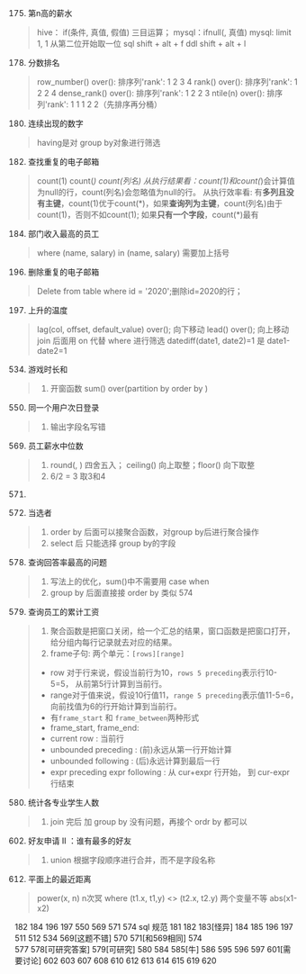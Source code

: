 175. 第n高的薪水
> hive： if(条件, 真值, 假值) 三目运算；
> mysql：ifnull(, 真值)
> mysql: limit 1, 1 从第二位开始取一位
sql
shift + alt + f
ddl
shift + alt + l

178. 分数排名
> row_number() over(): 排序列'rank': 1 2 3 4
> rank() over(): 排序列'rank': 1 2 2 4
> dense_rank() over(): 排序列'rank': 1 2 2 3
> ntile(n) over(): 排序列'rank': 1 1 1 2 2（先排序再分桶）

180. 连续出现的数字
> having是对 group by对象进行筛选

182. 查找重复的电子邮箱
> count(1) count(*) count(列名)
> 从执行结果看：count(1)和count(*)会计算值为null的行，count(列名)会忽略值为null的行。
> 从执行效率看: 有**多列且没有主键**，count(1)优于count(\*)，如果**查询列为主键**，count(列名)由于count(1)，否则不如count(1); 如果**只有一个字段**，count(\*)最有

184. 部门收入最高的员工
> where (name, salary) in (name, salary) 需要加上括号

196. 删除重复的电子邮箱 
> Delete from table where id = '2020';删除id=2020的行；

197. 上升的温度
> lag(col, offset, default_value) over();  向下移动
> lead() over();  向上移动
> join 后面用 on 代替 where 进行筛选
> datediff(date1, date2)=1 是 date1-date2=1

534. 游戏时长和
> 1. 开窗函数 sum() over(partition by order by )

550. 同一个用户次日登录
> 1. 输出字段名写错

569. 员工薪水中位数
> 1. round(, ) 四舍五入； ceiling() 向上取整；floor() 向下取整
> 2. 6/2 = 3 取3和4

571. 

574. 当选者
> 1. order by 后面可以接聚合函数，对group by后进行聚合操作
> 2. select 后 只能选择 group by的字段

578. 查询回答率最高的问题
> 1. 写法上的优化，sum()中不需要用 case when
> 2. group by 后面直接接 order by 类似 574

579. 查询员工的累计工资
> 1. 聚合函数是把窗口关闭，给一个汇总的结果，窗口函数是把窗口打开，给分组内每行记录就去对应的结果。
> 2. frame子句: 两个单元：`[rows][range]`
> * row 对于行来说，假设当前行为10，`rows 5 preceding`表示行10-5=5， 从前第5行计算到当前行。
> * range对于值来说，假设10行值11，`range 5 preceding`表示值11-5=6，向前找值为6的行开始计算到当前行。 
> * 有`frame_start` 和 `frame_between`两种形式
> * frame_start, frame_end:
> * current row : 当前行
> * unbounded preceding : (前)永远从第一行开始计算
> * unbounded following : (后)永远计算到最后一行
> * expr preceding  expr following : 从 cur+expr 行开始， 到 cur-expr 行结束

580. 统计各专业学生人数
> 1. join 完后 加 group by 没有问题，再接个 ordr by 都可以

602. 好友申请 II ：谁有最多的好友
> 1. union 根据字段顺序进行合并，而不是字段名称

612. 平面上的最近距离
> power(x, n) n次冥
> where (t1.x, t1,y) <> (t2.x, t2.y) 两个变量不等
> abs(x1-x2)


182 184 196 197 550 569 571 574
sql 规范
181 182 183[怪异] 184 185 196 197
511 512 534 569[这题不错] 570 571[和569相同]  574  
577 578[可研究答案] 
579[可研究] 580 584 585[牛] 586 595 596 597 601[需要讨论] 602 603 607
608 610 612 613 614 615 619  620

